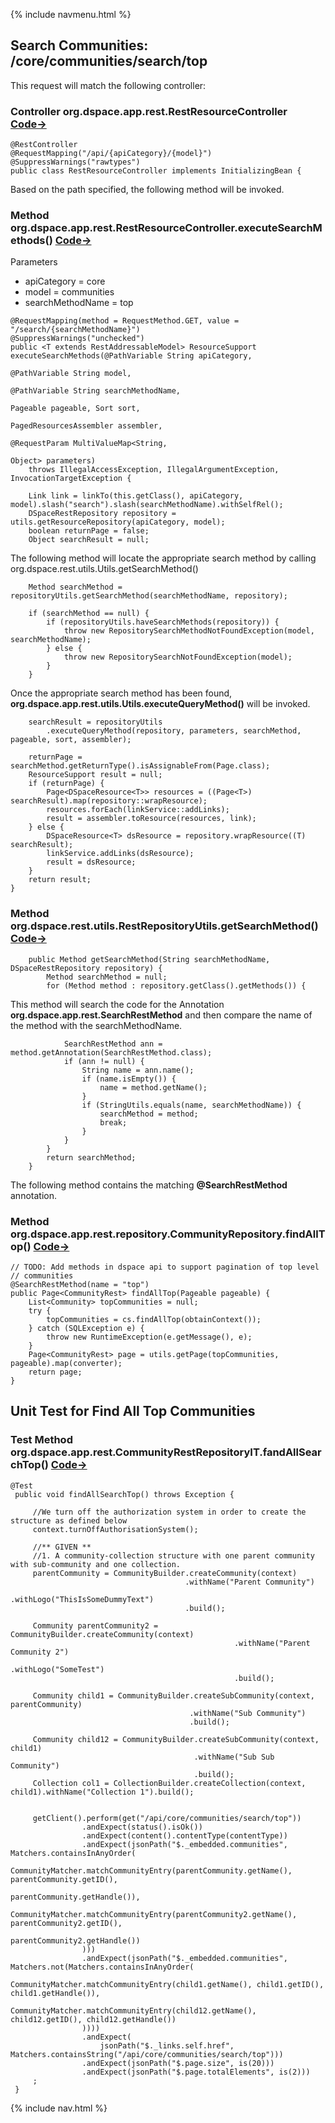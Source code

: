 {% include navmenu.html %}

## Search Communities: /core/communities/search/top
This request will match the following controller:

### Controller org.dspace.app.rest.RestResourceController [Code&rarr;](https://github.com/DSpace/DSpace/blob/rest-tutorial/dspace-spring-rest/src/main/java/org/dspace/app/rest/RestResourceController.java#L85-L88")

```
@RestController
@RequestMapping("/api/{apiCategory}/{model}")
@SuppressWarnings("rawtypes")
public class RestResourceController implements InitializingBean {
```

Based on the path specified, the following method will be invoked.


### Method org.dspace.app.rest.RestResourceController.executeSearchMethods() [Code&rarr;](https://github.com/DSpace/DSpace/blob/rest-tutorial/dspace-spring-rest/src/main/java/org/dspace/app/rest/RestResourceController.java#L838-L862)
Parameters
- apiCategory = core
- model = communities
- searchMethodName = top

```
@RequestMapping(method = RequestMethod.GET, value = "/search/{searchMethodName}")
@SuppressWarnings("unchecked")
public <T extends RestAddressableModel> ResourceSupport executeSearchMethods(@PathVariable String apiCategory,
                                                                             @PathVariable String model,
                                                                             @PathVariable String searchMethodName,
                                                                             Pageable pageable, Sort sort,
                                                                             PagedResourcesAssembler assembler,
                                                                             @RequestParam MultiValueMap<String,
                                                                                 Object> parameters)
    throws IllegalAccessException, IllegalArgumentException, InvocationTargetException {

    Link link = linkTo(this.getClass(), apiCategory, model).slash("search").slash(searchMethodName).withSelfRel();
    DSpaceRestRepository repository = utils.getResourceRepository(apiCategory, model);
    boolean returnPage = false;
    Object searchResult = null;
```
The following method will locate the appropriate search method by calling org.dspace.rest.utils.Utils.getSearchMethod()
```
    Method searchMethod = repositoryUtils.getSearchMethod(searchMethodName, repository);

    if (searchMethod == null) {
        if (repositoryUtils.haveSearchMethods(repository)) {
            throw new RepositorySearchMethodNotFoundException(model, searchMethodName);
        } else {
            throw new RepositorySearchNotFoundException(model);
        }
    }
```
Once the appropriate search method has been found, **org.dspace.app.rest.utils.Utils.executeQueryMethod()** will be invoked.
```
    searchResult = repositoryUtils
        .executeQueryMethod(repository, parameters, searchMethod, pageable, sort, assembler);

    returnPage = searchMethod.getReturnType().isAssignableFrom(Page.class);
    ResourceSupport result = null;
    if (returnPage) {
        Page<DSpaceResource<T>> resources = ((Page<T>) searchResult).map(repository::wrapResource);
        resources.forEach(linkService::addLinks);
        result = assembler.toResource(resources, link);
    } else {
        DSpaceResource<T> dsResource = repository.wrapResource((T) searchResult);
        linkService.addLinks(dsResource);
        result = dsResource;
    }
    return result;
}
```

### Method org.dspace.rest.utils.RestRepositoryUtils.getSearchMethod() [Code&rarr;](https://github.com/DSpace/DSpace/blob/rest-tutorial/dspace-spring-rest/src/main/java/org/dspace/app/rest/utils/RestRepositoryUtils.java#L97-L113)
```
    public Method getSearchMethod(String searchMethodName, DSpaceRestRepository repository) {
        Method searchMethod = null;
        for (Method method : repository.getClass().getMethods()) {
```
This method will search the code for the Annotation **org.dspace.app.rest.SearchRestMethod** and then compare the name of the method with the searchMethodName.
```
            SearchRestMethod ann = method.getAnnotation(SearchRestMethod.class);
            if (ann != null) {
                String name = ann.name();
                if (name.isEmpty()) {
                    name = method.getName();
                }
                if (StringUtils.equals(name, searchMethodName)) {
                    searchMethod = method;
                    break;
                }
            }
        }
        return searchMethod;
    }
```

The following method contains the matching **@SearchRestMethod** annotation.

### Method org.dspace.app.rest.repository.CommunityRepository.findAllTop() [Code&rarr;](https://github.com/DSpace/DSpace/blob/rest-tutorial/dspace-spring-rest/src/main/java/org/dspace/app/rest/repository/CommunityRestRepository.java#L81-L94)
```
// TODO: Add methods in dspace api to support pagination of top level
// communities
@SearchRestMethod(name = "top")
public Page<CommunityRest> findAllTop(Pageable pageable) {
    List<Community> topCommunities = null;
    try {
        topCommunities = cs.findAllTop(obtainContext());
    } catch (SQLException e) {
        throw new RuntimeException(e.getMessage(), e);
    }
    Page<CommunityRest> page = utils.getPage(topCommunities, pageable).map(converter);
    return page;
}

```

## Unit Test for Find All Top Communities

### Test Method org.dspace.app.rest.CommunityRestRepositoryIT.fandAllSearchTop() [Code&rarr;](https://github.com/DSpace/DSpace/blob/rest-tutorial/dspace-spring-rest/src/test/java/org/dspace/app/rest/CommunityRestRepositoryIT.java#L210-L256)
```
@Test
 public void findAllSearchTop() throws Exception {

     //We turn off the authorization system in order to create the structure as defined below
     context.turnOffAuthorisationSystem();

     //** GIVEN **
     //1. A community-collection structure with one parent community with sub-community and one collection.
     parentCommunity = CommunityBuilder.createCommunity(context)
                                       .withName("Parent Community")
                                       .withLogo("ThisIsSomeDummyText")
                                       .build();

     Community parentCommunity2 = CommunityBuilder.createCommunity(context)
                                                  .withName("Parent Community 2")
                                                  .withLogo("SomeTest")
                                                  .build();

     Community child1 = CommunityBuilder.createSubCommunity(context, parentCommunity)
                                        .withName("Sub Community")
                                        .build();

     Community child12 = CommunityBuilder.createSubCommunity(context, child1)
                                         .withName("Sub Sub Community")
                                         .build();
     Collection col1 = CollectionBuilder.createCollection(context, child1).withName("Collection 1").build();


     getClient().perform(get("/api/core/communities/search/top"))
                .andExpect(status().isOk())
                .andExpect(content().contentType(contentType))
                .andExpect(jsonPath("$._embedded.communities", Matchers.containsInAnyOrder(
                    CommunityMatcher.matchCommunityEntry(parentCommunity.getName(), parentCommunity.getID(),
                                                         parentCommunity.getHandle()),
                    CommunityMatcher.matchCommunityEntry(parentCommunity2.getName(), parentCommunity2.getID(),
                                                         parentCommunity2.getHandle())
                )))
                .andExpect(jsonPath("$._embedded.communities", Matchers.not(Matchers.containsInAnyOrder(
                    CommunityMatcher.matchCommunityEntry(child1.getName(), child1.getID(), child1.getHandle()),
                    CommunityMatcher.matchCommunityEntry(child12.getName(), child12.getID(), child12.getHandle())
                ))))
                .andExpect(
                    jsonPath("$._links.self.href", Matchers.containsString("/api/core/communities/search/top")))
                .andExpect(jsonPath("$.page.size", is(20)))
                .andExpect(jsonPath("$.page.totalElements", is(2)))
     ;
 }

```
{% include nav.html %}
